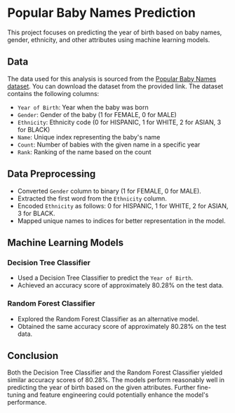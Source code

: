 # Popular Baby Names Prediction

This project focuses on predicting the year of birth based on baby names, gender, ethnicity, and other attributes using machine learning models.

## Data
The data used for this analysis is sourced from the [Popular Baby Names dataset](https://catalog.data.gov/dataset/popular-baby-names). You can download the dataset from the provided link. The dataset contains the following columns:

- `Year of Birth`: Year when the baby was born
- `Gender`: Gender of the baby (1 for FEMALE, 0 for MALE)
- `Ethnicity`: Ethnicity code (0 for HISPANIC, 1 for WHITE, 2 for ASIAN, 3 for BLACK)
- `Name`: Unique index representing the baby's name
- `Count`: Number of babies with the given name in a specific year
- `Rank`: Ranking of the name based on the count

## Data Preprocessing

- Converted `Gender` column to binary (1 for FEMALE, 0 for MALE).
- Extracted the first word from the `Ethnicity` column.
- Encoded `Ethnicity` as follows: 0 for HISPANIC, 1 for WHITE, 2 for ASIAN, 3 for BLACK.
- Mapped unique names to indices for better representation in the model.

## Machine Learning Models

### Decision Tree Classifier

- Used a Decision Tree Classifier to predict the `Year of Birth`.
- Achieved an accuracy score of approximately 80.28% on the test data.

### Random Forest Classifier

- Explored the Random Forest Classifier as an alternative model.
- Obtained the same accuracy score of approximately 80.28% on the test data.

## Conclusion

Both the Decision Tree Classifier and the Random Forest Classifier yielded similar accuracy scores of 80.28%. The models perform reasonably well in predicting the year of birth based on the given attributes. Further fine-tuning and feature engineering could potentially enhance the model's performance.
